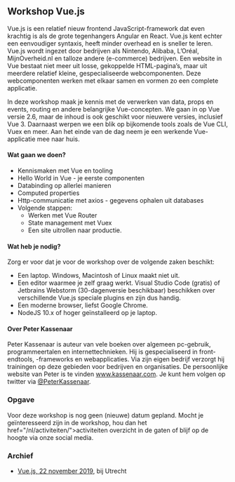 <h2>Workshop Vue.js</h2>
<p>Vue.js is een relatief nieuw frontend JavaScript-framework dat even krachtig is als de grote tegenhangers Angular en React. Vue.js kent echter een eenvoudiger syntaxis, heeft minder overhead en is sneller te leren. Vue.js wordt ingezet door bedrijven als Nintendo, Alibaba, L’Oréal, MijnOverheid.nl en talloze andere (e-commerce) bedrijven. Een website in Vue bestaat niet meer uit losse, gekoppelde HTML-pagina’s, maar uit meerdere relatief kleine, gespecialiseerde webcomponenten. Deze webcomponenten werken met elkaar samen en vormen zo een complete applicatie.</p>
<p>In deze workshop maak je kennis met de verwerken van data, props en events, routing en andere belangrijke Vue-concepten. We gaan in op Vue versie 2.6, maar de inhoud is ook geschikt voor nieuwere versies, inclusief Vue 3. Daarnaast werpen we een blik op bijkomende tools zoals de Vue CLI, Vuex en meer. Aan het einde van de dag neem je een werkende Vue-applicatie mee naar huis.</p>
<h4>Wat gaan we doen?</h4>
<ul>
<li>Kennismaken met Vue en tooling</li>
<li>Hello World in Vue -  je eerste componenten</li>
<li>Databinding op allerlei manieren</li>
<li>Computed properties</li>
<li>Http-communicatie met axios - gegevens ophalen uit databases</li>
<li>Volgende stappen:
<ul>
<li>Werken met Vue Router</li>
<li>State management met Vuex</li>
<li>Een site uitrollen naar productie.</li>
</ul>
</li>
</ul>
<h4>Wat heb je nodig?</h4>
<p>Zorg er voor dat je voor de workshop over de volgende zaken beschikt:</p>
<ul>
<li>Een laptop. Windows, Macintosh of Linux maakt niet uit.</li>
<li>Een editor waarmee je zelf graag werkt. Visual Studio Code (gratis) of Jetbrains Webstorm (30-dagenversie beschikbaar) beschikken over verschillende Vue.js speciale plugins en zijn dus handig.</li>
<li>Een moderne browser, liefst Google Chrome.</li>
<li>NodeJS 10.x of hoger geïnstalleerd op je laptop.</li>
</ul>
<h4>Over Peter Kassenaar</h4>
<p>Peter Kassenaar is auteur van vele boeken over algemeen pc-gebruik, programmeertalen en internettechnieken. Hij is gespecialiseerd in front-endtools, -frameworks en webapplicaties. Via zijn eigen bedrijf verzorgt hij  trainingen op deze gebieden voor bedrijven en organisaties. De persoonlijke website van Peter is te vinden <a href="https://www.kassenaar.com/">www.kassenaar.com</a>. Je kunt hem volgen op twitter via <a href="https://twitter.com/@PeterKassenaar">@PeterKassenaar</a>.</p>
<h3>Opgave</h3>
<p>Voor deze workshop is nog geen (nieuwe) datum gepland. Mocht je geïnteresseerd zijn in de workshop, hou dan het href="/nl/activiteiten/">activiteiten overzicht</a> in de gaten of blijf op de hoogte via onze social media.</p>
<h3>Archief</h3>
<ul>
<li><a href="/nl/workshops-archief/workshop-vue-js/vue-js-5-september-2019">Vue.js, 22 november 2019</a>, bij Utrecht</li>
</ul>
